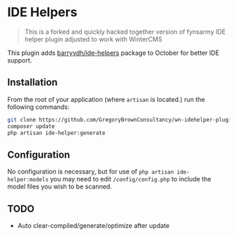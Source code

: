 # IDE Helpers

> This is a forked and quickly hacked together version of fynsarmy IDE helper plugin 
> adjusted to work with WinterCMS

This plugin adds [barryvdh/ide-helpers](https://github.com/barryvdh/laravel-ide-helper) package to October for better IDE support.

## Installation

From the root of your application (where `artisan` is located.) run the following commands:

```bash
git clone https://github.com/GregoryBrownConsultancy/wn-idehelper-plugin.git plugins/gbc/idehelper
composer update
php artisan ide-helper:generate
```


## Configuration

No configuration is necessary, but for use of `php artisan ide-helper:models` you may need to edit `/config/config.php` to include the model files you wish to be scanned.

## TODO

* Auto clear-compiled/generate/optimize after update
